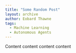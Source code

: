 ```yaml
---
title: "Some Random Post"
layout: archive
author: Eobard Thawne
tags:
  - Machine Learning
  - Autonomous Agents
---
```



<div style="width:100%; max-width:800px; margin:auto">  

Content content content content

</div>
